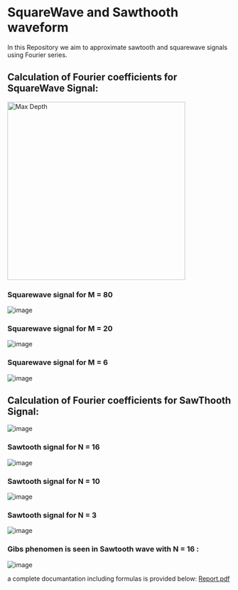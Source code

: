 # SquareWave and Sawthooth waveform
In this Repository we aim to approximate sawtooth and squarewave signals using Fourier series.

## Calculation of Fourier coefficients for SquareWave Signal:

<img alt = "Max Depth" src = "https://github.com/user-attachments/assets/62974ced-41a1-4df1-b0e1-21c0d7a26599" width = "400">

### Squarewave signal for M = 80

![image](https://github.com/user-attachments/assets/109fca57-36ee-46fe-959a-dc71ddaab1da)

### Squarewave signal for M = 20

![image](https://github.com/user-attachments/assets/a4cabc6d-9635-4432-ba4c-ebe3d315db46)

### Squarewave signal for M = 6

![image](https://github.com/user-attachments/assets/c70ff301-96d2-4d5c-a16b-126f43abf7ea)

## Calculation of Fourier coefficients for SawThooth Signal:

![image](https://github.com/user-attachments/assets/d64b17de-177e-47a5-b7c5-18108d643bb7)

### Sawtooth signal for N = 16 

![image](https://github.com/user-attachments/assets/89e2f0dd-e464-4f19-96eb-d8a950a64fc0)


### Sawtooth signal for N = 10

![image](https://github.com/user-attachments/assets/236e2b50-73f2-4b75-bcfb-0e6ec4f80496)

### Sawtooth signal for N = 3

![image](https://github.com/user-attachments/assets/3f3468fa-07de-45ef-b057-6731c7089485)

### Gibs phenomen is seen in Sawtooth wave with N = 16 :

![image](https://github.com/user-attachments/assets/375ad8f9-b1d1-40ce-8cb9-605fb0ccd0dc)

a complete documantation including formulas is provided below:
[Report.pdf](https://github.com/negarhonarvar/SquareWave-and-Sawthooth-waveform/files/11756680/Report.pdf)
